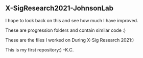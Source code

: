 ## X-SigResearch2021-JohnsonLab
I hope to look back on this and see how much I have improved.

These are progression folders and contain similar code :)

These are the files I worked on During X-Sig Research 2021:)

This is my first repository:) -K.C.
